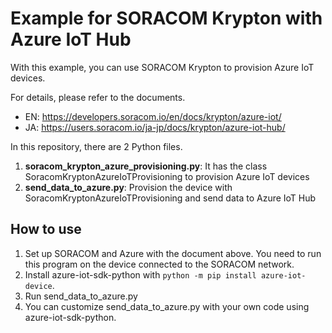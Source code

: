 # Example for SORACOM Krypton with Azure IoT Hub

With this example, you can use SORACOM Krypton to provision Azure IoT devices.

For details, please refer to the documents.

- EN: https://developers.soracom.io/en/docs/krypton/azure-iot/
- JA: https://users.soracom.io/ja-jp/docs/krypton/azure-iot-hub/

In this repository, there are 2 Python files.

1. **soracom_krypton_azure_provisioning.py**: It has the class SoracomKryptonAzureIoTProvisioning to provision Azure IoT devices
2. **send_data_to_azure.py**: Provision the device with SoracomKryptonAzureIoTProvisioning and send data to Azure IoT Hub
   
## How to use

1. Set up SORACOM and Azure with the document above. You need to run this program on the device connected to the SORACOM network.
2. Install azure-iot-sdk-python with `python -m pip install azure-iot-device`.
3. Run send_data_to_azure.py
4. You can customize send_data_to_azure.py with your own code using azure-iot-sdk-python.